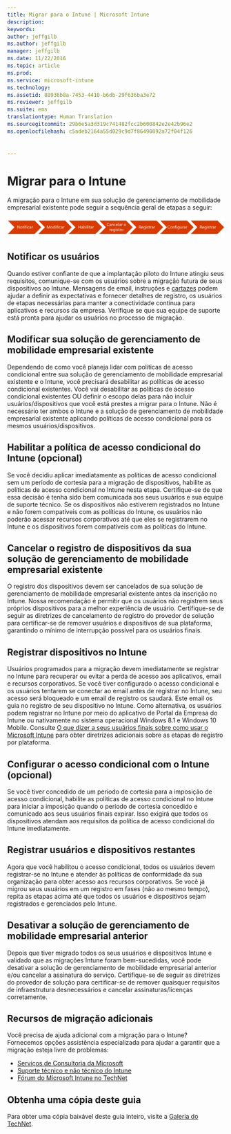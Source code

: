 ```yaml
---
title: Migrar para o Intune | Microsoft Intune
description: 
keywords: 
author: jeffgilb
ms.author: jeffgilb
manager: jeffgilb
ms.date: 11/22/2016
ms.topic: article
ms.prod: 
ms.service: microsoft-intune
ms.technology: 
ms.assetid: 88936b8a-7453-4410-b6db-29f636ba3e72
ms.reviewer: jeffgilb
ms.suite: ems
translationtype: Human Translation
ms.sourcegitcommit: 29b6e5a3d319c741482fcc2b600842e2e42b96e2
ms.openlocfilehash: c5adeb2164a55d029c9d7f86490092a72f04f126


---
```


# <a name="migrate-to-intune"></a>Migrar para o Intune


A migração para o Intune em sua solução de gerenciamento de mobilidade empresarial existente pode seguir a sequência geral de etapas a seguir:

![Etapas de migração para o Intune](./media/migrate-intune-steps.png)

## <a name="notify-users"></a>Notificar os usuários

Quando estiver confiante de que a implantação piloto do Intune atingiu seus requisitos, comunique-se com os usuários sobre a migração futura de seus dispositivos ao Intune. Mensagens de email, instruções e [cartazes](https://gallery.technet.microsoft.com/Intune-End-User-Enrollment-3a0c9b0c?WT.mc_id=Blog_Intune_General_PCIT) podem ajudar a definir as expectativas e fornecer detalhes de registro, os usuários de etapas necessárias para manter a conectividade contínua para aplicativos e recursos da empresa. Verifique se que sua equipe de suporte está pronta para ajudar os usuários no processo de migração.

## <a name="modify-your-existing-enterprise-mobility-management-solution"></a>Modificar sua solução de gerenciamento de mobilidade empresarial existente

Dependendo de como você planeja lidar com políticas de acesso condicional entre sua solução de gerenciamento de mobilidade empresarial existente e o Intune, você precisará desabilitar as políticas de acesso condicional existentes. Você vai desabilitar as políticas de acesso condicional existentes OU definir o escopo delas para não incluir usuários/dispositivos que você está prestes a migrar para o Intune.  Não é necessário ter ambos o Intune e a solução de gerenciamento de mobilidade empresarial existente aplicando políticas de acesso condicional para os mesmos usuários/dispositivos.

## <a name="enable-intune-conditional-access-policy-optional"></a>Habilitar a política de acesso condicional do Intune (opcional)

Se você decidiu aplicar imediatamente as políticas de acesso condicional sem um período de cortesia para a migração de dispositivos, habilite as políticas de acesso condicional no Intune nesta etapa.  Certifique-se de que essa decisão é tenha sido bem comunicada aos seus usuários e sua equipe de suporte técnico.  Se os dispositivos não estiverem registrados no Intune e não forem compatíveis com as políticas do Intune, os usuários não poderão acessar recursos corporativos até que eles se registrarem no Intune e os dispositivos forem compatíveis com as políticas do Intune.

## <a name="unenrolling-devices-from-your-existing-enterprise-mobility-management-solution"></a>Cancelar o registro de dispositivos da sua solução de gerenciamento de mobilidade empresarial existente

O registro dos dispositivos devem ser cancelados de sua solução de gerenciamento de mobilidade empresarial existente antes da inscrição no Intune. Nossa recomendação é permitir que os usuários não registrem seus próprios dispositivos para a melhor experiência de usuário.  Certifique-se de seguir as diretrizes de cancelamento de registro do provedor de solução para certificar-se de remover usuários e dispositivos de sua plataforma, garantindo o mínimo de interrupção possível para os usuários finais.

## <a name="enrolling-devices-in-intune"></a>Registrar dispositivos no Intune

Usuários programados para a migração devem imediatamente se registrar no Intune para recuperar ou evitar a perda de acesso aos aplicativos, email e recursos corporativos. Se você tiver configurado o acesso condicional e os usuários tentarem se conectar ao email antes de registrar no Intune, seu acesso será bloqueado e um email de registro os saudará. Este email os guia no registro de seu dispositivo no Intune.  Como alternativa, os usuários podem registrar no Intune por meio do aplicativo de Portal da Empresa do Intune ou nativamente no sistema operacional Windows 8.1 e Windows 10 Mobile. Consulte [O que dizer a seus usuários finais sobre como usar o Microsoft Intune](/intune/deploy-use/what-to-tell-your-end-users-about-using-microsoft-intune) para obter diretrizes adicionais sobre as etapas de registro por plataforma.

## <a name="configure-intune-conditional-access-optional"></a>Configurar o acesso condicional com o Intune (opcional)

Se você tiver concedido de um período de cortesia para a imposição de acesso condicional, habilite as políticas de acesso condicional no Intune para iniciar a imposição quando o período de cortesia concedido e comunicado aos seus usuários finais expirar. Isso exigirá que todos os dispositivos atendam aos requisitos da política de acesso condicional do Intune imediatamente.

## <a name="enroll-remaining-devices-and-users"></a>Registrar usuários e dispositivos restantes

Agora que você habilitou o acesso condicional, todos os usuários devem registrar-se no Intune e atender às políticas de conformidade da sua organização para obter acesso aos recursos corporativos. Se você já migrou seus usuários em um registro em fases (não ao mesmo tempo), repita as etapas acima até que todos os usuários e dispositivos sejam registrados e gerenciados pelo Intune.

## <a name="retire-the-previous-enterprise-mobility-management-solution"></a>Desativar a solução de gerenciamento de mobilidade empresarial anterior

Depois que tiver migrado todos os seus usuários e dispositivos Intune e validado que as migrações Intune foram bem-sucedidas, você pode desativar a solução de gerenciamento de mobilidade empresarial anterior e/ou cancelar a assinatura do serviço. Certifique-se de seguir as diretrizes do provedor de solução para certificar-se de remover quaisquer requisitos de infraestrutura desnecessários e cancelar assinaturas/licenças corretamente.

## <a name="additional-migration-resources"></a>Recursos de migração adicionais

Você precisa de ajuda adicional com a migração para o Intune? Fornecemos opções assistência especializada para ajudar a garantir que a migração esteja livre de problemas:

<!--- - [Microsoft Intune Onboarding](/em/solutions/fasttrack-center-benefit-for-enterprise-mobility-suite-ems)--->
- [Serviços de Consultoria da Microsoft](https://www.microsoft.com/en-us/microsoftservices/default.aspx)
- [Suporte técnico e não técnico do Intune](/intune/troubleshoot/how-to-get-support-for-microsoft-intune)
- [Fórum do Microsoft Intune no TechNet](https://social.technet.microsoft.com/Forums/en-US/home?forum=microsoftintuneprod)

## <a name="get-a-downloadable-copy-of-this-guide"></a>Obtenha uma cópia deste guia

Para obter uma cópia baixável deste guia inteiro, visite a [Galeria do TechNet](https://gallery.technet.microsoft.com/Migrating-to-Intune-ea439387).



<!--HONumber=Nov16_HO4-->


